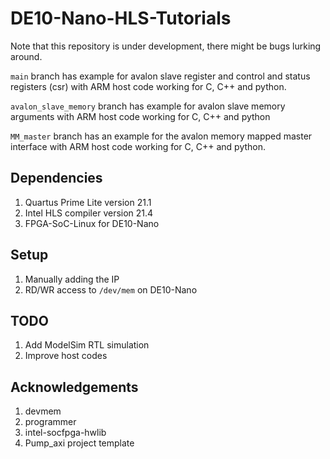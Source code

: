 # DE10-Nano-HLS-Tutorials

Note that this repository is under development, there might be bugs lurking around.

`main` branch has example for avalon slave register and control and status registers (csr) with ARM host code working for C, C++ and python.

`avalon_slave_memory` branch has example for avalon slave memory arguments with ARM host code working for C, C++ and python

`MM_master` branch has an example for the avalon memory mapped master interface with ARM host code working for C, C++ and python.

## Dependencies

1. Quartus Prime Lite version 21.1
2. Intel HLS compiler version 21.4
3. FPGA-SoC-Linux for DE10-Nano

## Setup

1. Manually adding the IP
2. RD/WR access to `/dev/mem` on DE10-Nano

## TODO

1. Add ModelSim RTL simulation
2. Improve host codes

## Acknowledgements

1. devmem
2. programmer
3. intel-socfpga-hwlib
4. Pump_axi project template